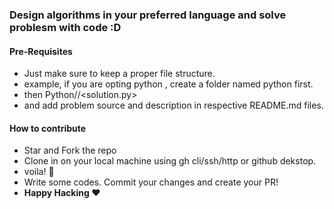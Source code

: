 ### Design algorithms in your preferred language and solve problesm with code :D

#### Pre-Requisites

- Just make sure to keep a proper file structure.
- example, if you are opting python , create a folder named python first.
- then Python/<yourProgrammeNameFolder>/<solution.py>
- and add problem source and description in respective README.md files.

#### How to contribute

- Star and Fork the repo
- Clone in on your local machine using gh cli/ssh/http or github dekstop.
- voila! 🥳
- Write some codes. Commit your changes and create your PR!
- **Happy Hacking ❤**
